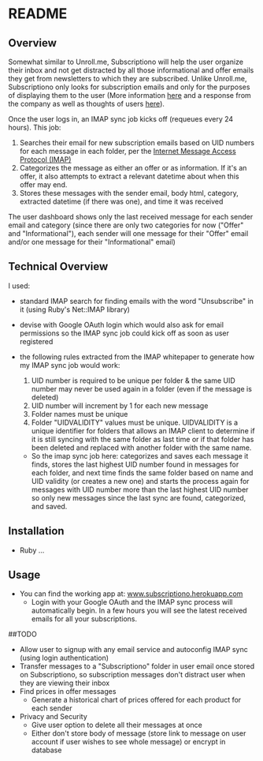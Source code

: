 # README

## Overview

Somewhat similar to Unroll.me, Subscriptiono will help the user organize their inbox and not get distracted by all those informational and offer emails they get from newsletters to which they are subscribed. Unlike Unroll.me, Subscriptiono only looks for subscription emails and only for the purposes of displaying them to the user (More information [here](https://www.nytimes.com/2017/04/24/technology/personal-data-firm-slice-unroll-me-backlash-uber.html) and a response from the company as well as thoughts of users [here](http://blog.unroll.me/we-can-do-better/)).

Once the user logs in, an IMAP sync job kicks off (requeues every 24 hours). This job:

1. Searches their email for new subscription emails based on UID numbers for each message in each folder, per the [Internet Message Access Protocol (IMAP)](https://tools.ietf.org/html/rfc3501#section-2.3.1.1)
2. Categorizes the message as either an offer or as information. If it's an offer, it also attempts to extract a relevant datetime about when this offer may end.
3. Stores these messages with the sender email, body html, category, extracted datetime (if there was one), and time it was received

The user dashboard shows only the last received message for each sender email and category (since there are only two categories for now ("Offer" and "Informational"), each sender will one message for their "Offer" email and/or one message for their "Informational" email)

## Technical Overview

I used:
- standard IMAP search for finding emails with the word "Unsubscribe" in it (using Ruby's Net::IMAP library)
- devise with Google OAuth login which would also ask for email permissions so the IMAP sync job could kick off as soon as user registered
- the following rules extracted from the IMAP whitepaper to generate how my IMAP sync job would work:
  1. UID number is required to be unique per folder & the same UID number may never be used again in a folder (even if the message is deleted)
  2. UID number will increment by 1 for each new message
  3. Folder names must be unique
  4. Folder "UIDVALIDITY" values must be unique. UIDVALIDITY is a unique identifier for folders that allows an IMAP client to determine if it is still syncing with the same folder as last time or if that folder has been deleted and replaced with another folder with the same name.

  - So the imap sync job here: categorizes and saves each message it finds, stores the last highest UID number found in messages for each folder, and next time finds the same folder based on name and UID validity (or creates a new one) and starts the process again for messages with UID number more than the last highest UID number so only new messages since the last sync are found, categorized, and saved.




## Installation

- Ruby ...

## Usage

- You can find the working app at: www.subscriptiono.herokuapp.com
  - Login with your Google OAuth and the IMAP sync process will automatically begin. In a few hours you will see the latest received emails for all your subscriptions.


##TODO

- Allow user to signup with any email service and autoconfig IMAP sync (using login authentication)
- Transfer messages to a "Subscriptiono" folder in user email once stored on Subscriptiono, so subscription messages don't distract user when they are viewing their inbox
- Find prices in offer messages
	- Generate a historical chart of prices offered for each product for each sender
- Privacy and Security
	- Give user option to delete all their messages at once
	- Either don't store body of message (store link to message on user account if user wishes to see whole message) or encrypt in database
